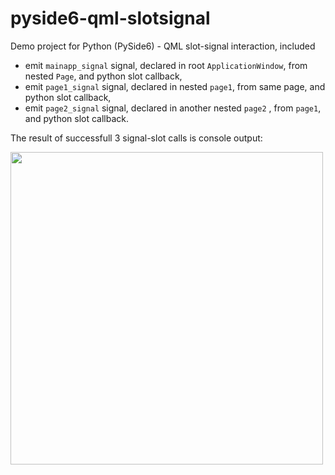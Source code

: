 # pyside6-qml-slotsignal
Demo project for Python (PySide6) - QML slot-signal interaction, included
* emit `mainapp_signal` signal, declared in root `ApplicationWindow`, from nested `Page`, and python slot callback,
* emit `page1_signal` signal, declared in nested `page1`, from same page, and python slot callback,
* emit `page2_signal` signal, declared in another nested `page2` , from `page1`, and python slot callback.

The result of successfull 3 signal-slot calls is console output:

<img src="https://user-images.githubusercontent.com/26321368/183409596-12a3cf24-37f8-4bc6-b078-356561ef36b7.png" width="500"/>
